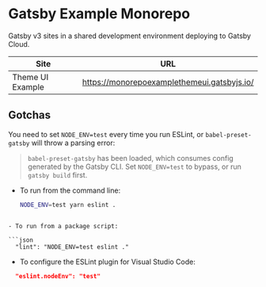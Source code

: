 # Gatsby Example Monorepo

Gatsby v3 sites in a shared development environment deploying to Gatsby Cloud.

| Site             | URL                                         |
| ---------------- | ------------------------------------------- |
| Theme UI Example | https://monorepoexamplethemeui.gatsbyjs.io/ |

## Gotchas

You need to set `NODE_ENV=test` every time you run ESLint, or `babel-preset-gatsby` will throw a parsing error:

> `babel-preset-gatsby` has been loaded, which consumes config generated by the Gatsby CLI. Set `NODE_ENV=test` to bypass, or run `gatsby build` first.

- To run from the command line:

  ```sh
  NODE_ENV=test yarn eslint .
```

- To run from a package script:

```json
  "lint": "NODE_ENV=test eslint ."
```

- To configure the ESLint plugin for Visual Studio Code:

```json
  "eslint.nodeEnv": "test"
```
